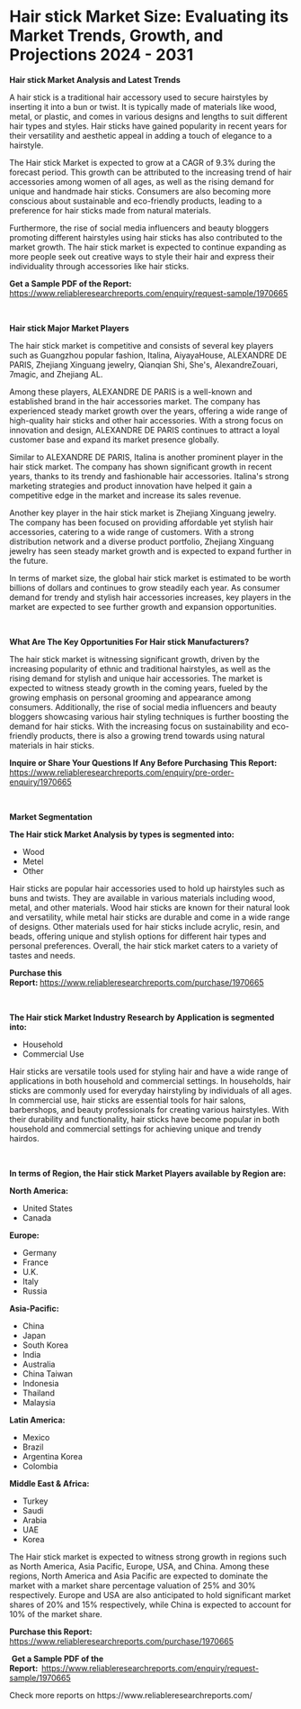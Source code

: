 <p><h1>Hair stick Market Size: Evaluating its Market Trends, Growth, and Projections 2024 - 2031</h1></p><p><strong>Hair stick Market Analysis and Latest Trends</strong></p>
<p><p>A hair stick is a traditional hair accessory used to secure hairstyles by inserting it into a bun or twist. It is typically made of materials like wood, metal, or plastic, and comes in various designs and lengths to suit different hair types and styles. Hair sticks have gained popularity in recent years for their versatility and aesthetic appeal in adding a touch of elegance to a hairstyle.</p><p>The Hair stick Market is expected to grow at a CAGR of 9.3% during the forecast period. This growth can be attributed to the increasing trend of hair accessories among women of all ages, as well as the rising demand for unique and handmade hair sticks. Consumers are also becoming more conscious about sustainable and eco-friendly products, leading to a preference for hair sticks made from natural materials.</p><p>Furthermore, the rise of social media influencers and beauty bloggers promoting different hairstyles using hair sticks has also contributed to the market growth. The hair stick market is expected to continue expanding as more people seek out creative ways to style their hair and express their individuality through accessories like hair sticks.</p></p>
<p><strong>Get a Sample PDF of the Report:&nbsp;</strong> <a href="https://www.reliableresearchreports.com/enquiry/request-sample/1970665">https://www.reliableresearchreports.com/enquiry/request-sample/1970665</a></p>
<p>&nbsp;</p>
<p><strong>Hair stick Major Market Players</strong></p>
<p><p>The hair stick market is competitive and consists of several key players such as Guangzhou popular fashion, Italina, AiyayaHouse, ALEXANDRE DE PARIS, Zhejiang Xinguang jewelry, Qianqian Shi, She's, AlexandreZouari, 7magic, and Zhejiang AL.</p><p>Among these players, ALEXANDRE DE PARIS is a well-known and established brand in the hair accessories market. The company has experienced steady market growth over the years, offering a wide range of high-quality hair sticks and other hair accessories. With a strong focus on innovation and design, ALEXANDRE DE PARIS continues to attract a loyal customer base and expand its market presence globally.</p><p>Similar to ALEXANDRE DE PARIS, Italina is another prominent player in the hair stick market. The company has shown significant growth in recent years, thanks to its trendy and fashionable hair accessories. Italina's strong marketing strategies and product innovation have helped it gain a competitive edge in the market and increase its sales revenue.</p><p>Another key player in the hair stick market is Zhejiang Xinguang jewelry. The company has been focused on providing affordable yet stylish hair accessories, catering to a wide range of customers. With a strong distribution network and a diverse product portfolio, Zhejiang Xinguang jewelry has seen steady market growth and is expected to expand further in the future.</p><p>In terms of market size, the global hair stick market is estimated to be worth billions of dollars and continues to grow steadily each year. As consumer demand for trendy and stylish hair accessories increases, key players in the market are expected to see further growth and expansion opportunities.</p></p>
<p>&nbsp;</p>
<p><strong>What Are The Key Opportunities For Hair stick Manufacturers?</strong></p>
<p><p>The hair stick market is witnessing significant growth, driven by the increasing popularity of ethnic and traditional hairstyles, as well as the rising demand for stylish and unique hair accessories. The market is expected to witness steady growth in the coming years, fueled by the growing emphasis on personal grooming and appearance among consumers. Additionally, the rise of social media influencers and beauty bloggers showcasing various hair styling techniques is further boosting the demand for hair sticks. With the increasing focus on sustainability and eco-friendly products, there is also a growing trend towards using natural materials in hair sticks.</p></p>
<p><strong>Inquire or Share Your Questions If Any Before Purchasing This Report:</strong> <a href="https://www.reliableresearchreports.com/enquiry/pre-order-enquiry/1970665">https://www.reliableresearchreports.com/enquiry/pre-order-enquiry/1970665</a></p>
<p>&nbsp;</p>
<p><strong>Market Segmentation</strong></p>
<p><strong>The Hair stick Market Analysis by types is segmented into:</strong></p>
<p><ul><li>Wood</li><li>Metel</li><li>Other</li></ul></p>
<p><p>Hair sticks are popular hair accessories used to hold up hairstyles such as buns and twists. They are available in various materials including wood, metal, and other materials. Wood hair sticks are known for their natural look and versatility, while metal hair sticks are durable and come in a wide range of designs. Other materials used for hair sticks include acrylic, resin, and beads, offering unique and stylish options for different hair types and personal preferences. Overall, the hair stick market caters to a variety of tastes and needs.</p></p>
<p><strong>Purchase this Report:&nbsp;</strong><a href="https://www.reliableresearchreports.com/purchase/1970665">https://www.reliableresearchreports.com/purchase/1970665</a></p>
<p>&nbsp;</p>
<p><strong>The Hair stick Market Industry Research by Application is segmented into:</strong></p>
<p><ul><li>Household</li><li>Commercial Use</li></ul></p>
<p><p>Hair sticks are versatile tools used for styling hair and have a wide range of applications in both household and commercial settings. In households, hair sticks are commonly used for everyday hairstyling by individuals of all ages. In commercial use, hair sticks are essential tools for hair salons, barbershops, and beauty professionals for creating various hairstyles. With their durability and functionality, hair sticks have become popular in both household and commercial settings for achieving unique and trendy hairdos.</p></p>
<p>&nbsp;</p>
<p><strong>In terms of Region, the Hair stick Market Players available by Region are:</strong></p>
<p>
    <p> <strong> North America: </strong>
        <ul>
            <li>United States</li>
            <li>Canada</li>
        </ul>
        </p> 
    <p> <strong> Europe: </strong>
        <ul>
            <li>Germany</li>
            <li>France</li>
            <li>U.K.</li>
            <li>Italy</li>
            <li>Russia</li>
        </ul>
        </p> 
    <p> <strong> Asia-Pacific: </strong>
        <ul>
            <li>China</li>
            <li>Japan</li>
            <li>South Korea</li>
            <li>India</li>
            <li>Australia</li>
            <li>China Taiwan</li>
            <li>Indonesia</li>
            <li>Thailand</li>
            <li>Malaysia</li>
        </ul>
        </p> 
    <p> <strong> Latin America: </strong>
        <ul>
            <li>Mexico</li>
            <li>Brazil</li>
            <li>Argentina Korea</li>
            <li>Colombia</li>
        </ul>
        </p> 
    <p> <strong> Middle East & Africa: </strong>
        <ul>
            <li>Turkey</li>
            <li>Saudi</li>
            <li>Arabia</li>
            <li>UAE</li>
            <li>Korea</li>
        </ul>
    </p>
    </p>
<p><p>The Hair stick market is expected to witness strong growth in regions such as North America, Asia Pacific, Europe, USA, and China. Among these regions, North America and Asia Pacific are expected to dominate the market with a market share percentage valuation of 25% and 30% respectively. Europe and USA are also anticipated to hold significant market shares of 20% and 15% respectively, while China is expected to account for 10% of the market share.</p></p>
<p><strong>Purchase this Report: </strong><a href="https://www.reliableresearchreports.com/purchase/1970665">https://www.reliableresearchreports.com/purchase/1970665</a></p>
<p>&nbsp;<strong>Get a Sample PDF of the Report:&nbsp;&nbsp;</strong><a href="https://www.reliableresearchreports.com/enquiry/request-sample/1970665">https://www.reliableresearchreports.com/enquiry/request-sample/1970665</a></p>
<p><strong></strong></p>
<p>Check more reports on https://www.reliableresearchreports.com/</p>